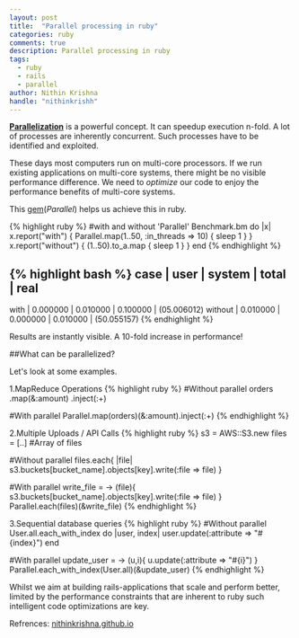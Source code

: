 ```yaml
---
layout: post
title:  "Parallel processing in ruby"
categories: ruby
comments: true
description: Parallel processing in ruby
tags:
  - ruby
  - rails
  - parallel
author: Nithin Krishna
handle: "nithinkrishh"
---
```


[__Parallelization__](http://en.wikipedia.org/wiki/Parallel_computing) is a powerful concept. It can speedup execution n-fold. A lot of processes are inherently concurrent. Such processes have to be identified and exploited. 

These days most computers run on multi-core processors. If we run existing applications on multi-core systems, there might be no visible performance difference. We need to _optimize_ our code to enjoy the performance benefits of multi-core systems.

This [gem](https://github.com/grosser/parallel)(_Parallel_) helps us achieve this in ruby.

{% highlight ruby %}
#with and without 'Parallel'
Benchmark.bm do |x|
  x.report("with") { Parallel.map(1..50, :in_threads => 10) { sleep 1 }  }
  x.report("without") { (1..50).to_a.map { sleep 1 } }
end
{% endhighlight %}

{% highlight bash %}
case              |   user    |  system   |  total   | real
-------------------------------------------------------------------
with              |  0.000000 |  0.010000 | 0.100000 | (05.006012)
without           |  0.010000 |  0.000000 | 0.010000 | (50.055157)
{% endhighlight %}

Results are instantly visible. A 10-fold increase in performance!

##What can be parallelized?

Let's look at some examples.

1.MapReduce Operations
{% highlight ruby %}
#Without parallel
orders
  .map(&:amount)
  .inject(:+)

#With parallel
Parallel.map(orders)(&:amount).inject(:+)
{% endhighlight %}

2.Multiple Uploads / API Calls
{% highlight ruby %}
s3 = AWS::S3.new
files = [..] #Array of files

#Without parallel
files.each{ |file| s3.buckets[bucket_name].objects[key].write(:file => file) }

#With parallel
write_file = -> (file){ s3.buckets[bucket_name].objects[key].write(:file => file) }
Parallel.each(files)(&write_file)
{% endhighlight %}

3.Sequential database queries
{% highlight ruby %}
#Without parallel
User.all.each_with_index do |user, index|
  user.update(:attribute => "#{index}")
end

#With parallel
update_user = -> (u,i){ u.update(:attribute => "#{i}") }
Parallel.each_with_index(User.all)(&update_user)
{% endhighlight %}

Whilst we aim at building rails-applications that scale and perform better, limited by the performance constraints that are inherent to ruby such intelligent code optimizations are key.

Refrences: [nithinkrishna.github.io](http://nithinkrishna.github.io/blog/parallel-processing-in-ruby/)